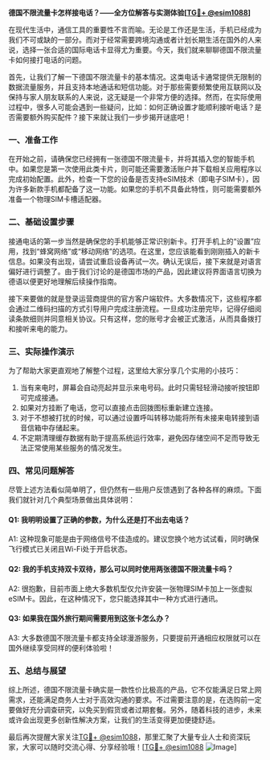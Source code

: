**德国不限流量卡怎样接电话？——全方位解答与实测体验[[TG💪+ @esim1088](https://t.me/s/esim1088)]**

在现代生活中，通信工具的重要性不言而喻。无论是工作还是生活，手机已经成为我们不可或缺的一部分。而对于经常需要跨境沟通或者计划长期生活在国外的人来说，选择一张合适的国际电话卡显得尤为重要。今天，我们就来聊聊德国不限流量卡如何接打电话的问题。

首先，让我们了解一下德国不限流量卡的基本情况。这类电话卡通常提供无限制的数据流量服务，并且支持本地通话和短信功能。对于那些需要频繁使用互联网以及保持与家人朋友联系的人来说，这无疑是一个非常方便的选择。然而，在实际使用过程中，很多人可能会遇到一些疑问，比如：如何正确设置才能顺利接听电话？是否需要额外购买配件？接下来就让我们一步步揭开谜底吧！

### **一、准备工作**
在开始之前，请确保您已经拥有一张德国不限流量卡，并将其插入您的智能手机中。如果您是第一次使用此类卡片，则可能还需要激活账户并下载相关应用程序以完成初始配置。此外，检查一下您的设备是否支持eSIM技术（即电子SIM卡），因为许多新款手机都配备了这一功能。如果您的手机不具备此特性，则可能需要额外准备一个物理SIM卡槽适配器。

### **二、基础设置步骤**
接通电话的第一步当然是确保您的手机能够正常识别新卡。打开手机上的“设置”应用，找到“蜂窝网络”或“移动网络”的选项。在这里，您应该能看到刚刚插入的新卡信息。如果没有出现，请尝试重启设备再试一次。确认无误后，接下来就是对语言偏好进行调整了。由于我们讨论的是德国市场的产品，因此建议将界面语言切换为德语以便更好地理解后续操作指南。

接下来要做的就是登录运营商提供的官方客户端软件。大多数情况下，这些程序都会通过二维码扫描的方式引导用户完成注册流程。一旦成功注册完毕，记得仔细阅读条款细则并同意相关协议。只有这样，您的账号才会被正式激活，从而具备拨打和接听来电的能力。

### **三、实际操作演示**
为了帮助大家更直观地了解整个过程，这里给大家分享几个实用的小技巧：
1. 当有来电时，屏幕会自动亮起并显示来电号码。此时只需轻轻滑动接听按钮即可完成接通。
2. 如果对方挂断了电话，您可以直接点击回拨图标重新建立连接。
3. 对于不想被打扰的时候，可以通过设置呼叫转移功能将所有未接来电转接到语音信箱中存储起来。
4. 不定期清理缓存数据有助于提高系统运行效率，避免因存储空间不足而导致无法正常使用某些服务的情况发生。

### **四、常见问题解答**
尽管上述方法看似简单明了，但仍然有一些用户反馈遇到了各种各样的麻烦。下面我们就针对几个典型场景做出具体说明：

#### Q1: 我明明设置了正确的参数，为什么还是打不出去电话？
A1: 这种现象可能是由于网络信号不佳造成的。建议您换个地方试试看，同时确保飞行模式已关闭且Wi-Fi处于开启状态。

#### Q2: 我的手机支持双卡双待，那么可以同时使用两张德国不限流量卡吗？
A2: 很抱歉，目前市面上绝大多数机型仅允许安装一张物理SIM卡加上一张虚拟eSIM卡。因此，在这种情况下，您只能选择其中一种方式进行通讯。

#### Q3: 如果我在国外旅行期间需要用到这张卡怎么办？
A3: 大多数德国不限流量卡都支持全球漫游服务，只要提前开通相应权限就可以在国外继续享受同样的便利体验啦！

### **五、总结与展望**
综上所述，德国不限流量卡确实是一款性价比极高的产品，它不仅能满足日常上网需求，还能满足商务人士对于高效沟通的要求。不过需要注意的是，在选购前一定要做好充分调查研究，以免买到假货或者过期套餐。另外，随着科技的进步，未来或许会出现更多创新性解决方案，让我们的生活变得更加便捷舒适。

最后再次提醒大家关注[TG💪+ @esim1088](https://t.me/s/esim1088)，那里汇聚了大量专业人士和资深玩家，大家可以随时交流心得、分享经验哦！[[TG💪+ @esim1088](https://t.me/s/esim1088) ![Image](https://i.postimg.cc/4NQfJmqS/Snipaste-2025-05-13-00-14-12.png)]